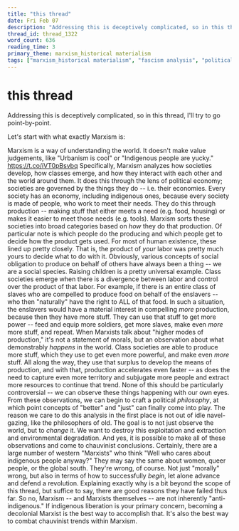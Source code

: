 ```yaml
---
title: "this thread"
date: Fri Feb 07
description: "Addressing this is deceptively complicated, so in this thread, I'll try to go point-by-point."
thread_id: thread_1322
word_count: 636
reading_time: 3
primary_theme: marxism_historical materialism
tags: ["marxism_historical materialism", "fascism analysis", "political economy", "imperialism_colonialism"]
---
```


# this thread

Addressing this is deceptively complicated, so in this thread, I'll try to go point-by-point.

Let's start with what exactly Marxism is:

Marxism is a way of understanding the world. It doesn't make value judgements, like "Urbanism is cool" or "Indigenous people are yucky." https://t.co/iVT0pBsvbq Specifically, Marxism analyzes how societies develop, how classes emerge, and how they interact with each other and the world around them. It does this through the lens of political economy; societies are governed by the things they do -- i.e. their economies. Every society has an economy, including indigenous ones, because every society is made of people, who work to meet their needs. They do this through production -- making stuff that either meets a need (e.g. food, housing) or makes it easier to meet those needs (e.g. tools). Marxism sorts these societies into broad categories based on *how* they do that production. Of particular note is which people do the producing and which people get to decide how the product gets used. For most of human existence, these lined up pretty closely. That is, the product of *your* labor was pretty much yours to decide what to do with it. Obviously, various concepts of social obligation to produce on behalf of others have always been a thing -- we are a social species. Raising children is a pretty universal example. Class societies emerge when there is a divergence between labor and control over the product of that labor. For example, if there is an entire class of slaves who are compelled to produce food on behalf of the enslavers -- who then "naturally" have the right to ALL of that food. In such a situation, the enslavers would have a material interest in compelling *more* production, because then they have more stuff. They can use that stuff to get more power -- feed and equip more soldiers, get more slaves, make even *more* more stuff, and repeat. When Marxists talk about "higher modes of production," it's not a statement of morals, but an observation about what demonstrably *happens* in the world. Class societies are able to produce more stuff, which they use to get even more powerful, and make even *more* stuff. All along the way, they use that surplus to develop the means of production, and with that, production accelerates even faster -- as does the need to capture even more territory and subjugate more people and extract more resources to continue that trend. None of this should be particularly controversial -- we can observe these things happening with our own eyes. From these observations, we can begin to craft a political *philosophy*, at which point concepts of "better" and "just" can finally come into play. The reason we care to do this analysis in the first place is not out of idle navel-gazing, like the philosophers of old. The goal is to not just observe the world, but to *change* it. We want to destroy this exploitation and extraction and environmental degradation. And yes, it is possible to make all of these observations and come to chauvinist conclusions. Certainly, there are a large number of western "Marxists" who think "Well who cares about indigenous people anyway?" They may say the same about women, queer people, or the global south. They're wrong, of course. Not just "morally" wrong, but also in terms of how to successfully *begin*, let alone advance and defend a revolution. Explaining exactly why is a bit beyond the scope of this thread, but suffice to say, there are good reasons they have failed thus far. So no, Marxism -- and Marxists themselves -- are not inherently "anti-indigenous." If indigenous liberation is your primary concern, becoming a decolonial Marxist is the best way to accomplish that. It's also the best way to combat chauvinist trends within Marxism.